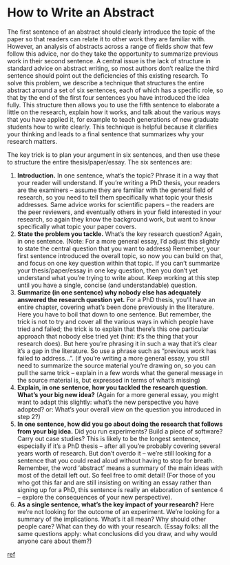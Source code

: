 # How to Write an Abstract

The first sentence of an abstract should clearly introduce the topic of the paper so that readers can relate it to other work they are familiar with. However, an analysis of abstracts across a range of fields show that few follow this advice, nor do they take the opportunity to summarize previous work in their second sentence. A central issue is the lack of structure in standard advice on abstract writing, so most authors don’t realize the third sentence should point out the deficiencies of this existing research. To solve this problem, we describe a technique that structures the entire abstract around a set of six sentences, each of which has a specific role, so that by the end of the first four sentences you have introduced the idea fully. This structure then allows you to use the fifth sentence to elaborate a little on the research, explain how it works, and talk about the various ways that you have applied it, for example to teach generations of new graduate students how to write clearly. This technique is helpful because it clarifies your thinking and leads to a final sentence that summarizes why your research matters.

The key trick is to plan your argument in six sentences, and then use these to structure the entire thesis/paper/essay. The six sentences are:

1. **Introduction.** In one sentence, what’s the topic? Phrase it in a way that your reader will understand. If you’re writing a PhD thesis, your readers are the examiners – assume they are familiar with the general field of research, so you need to tell them specifically what topic your thesis addresses. Same advice works for scientific papers – the readers are the peer reviewers, and eventually others in your field interested in your research, so again they know the background work, but want to know specifically what topic your paper covers.
2. **State the problem you tackle.** What’s the key research question? Again, in one sentence. (Note: For a more general essay, I’d adjust this slightly to state the central question that you want to address) Remember, your first sentence introduced the overall topic, so now you can build on that, and focus on one key question within that topic. If you can’t summarize your thesis/paper/essay in one key question, then you don’t yet understand what you’re trying to write about. Keep working at this step until you have a single, concise (and understandable) question.
3. **Summarize (in one sentence) why nobody else has adequately answered the research question yet.** For a PhD thesis, you’ll have an entire chapter, covering what’s been done previously in the literature. Here you have to boil that down to one sentence. But remember, the trick is not to try and cover all the various ways in which people have tried and failed; the trick is to explain that there’s this one particular approach that nobody else tried yet (hint: it’s the thing that your research does). But here you’re phrasing it in such a way that it’s clear it’s a gap in the literature. So use a phrase such as “previous work has failed to address…”. (if you’re writing a more general essay, you still need to summarize the source material you’re drawing on, so you can pull the same trick – explain in a few words what the general message in the source material is, but expressed in terms of what’s missing)
4. **Explain, in one sentence, how you tackled the research question. What’s your big new idea?** (Again for a more general essay, you might want to adapt this slightly: what’s the new perspective you have adopted? or: What’s your overall view on the question you introduced in step 2?)
5. **In one sentence, how did you go about doing the research that follows from your big idea.** Did you run experiments? Build a piece of software? Carry out case studies? This is likely to be the longest sentence, especially if it’s a PhD thesis – after all you’re probably covering several years worth of research. But don’t overdo it – we’re still looking for a sentence that you could read aloud without having to stop for breath. Remember, the word ‘abstract’ means a summary of the main ideas with most of the detail left out. So feel free to omit detail! (For those of you who got this far and are still insisting on writing an essay rather than signing up for a PhD, this sentence is really an elaboration of sentence 4 – explore the consequences of your new perspective).
6. **As a single sentence, what’s the key impact of your research?** Here we’re not looking for the outcome of an experiment. We’re looking for a summary of the implications. What’s it all mean? Why should other people care? What can they do with your research. (Essay folks: all the same questions apply: what conclusions did you draw, and why would anyone care about them?)

[ref](http://www.easterbrook.ca/steve/2010/01/how-to-write-a-scientific-abstract-in-six-easy-steps/)
